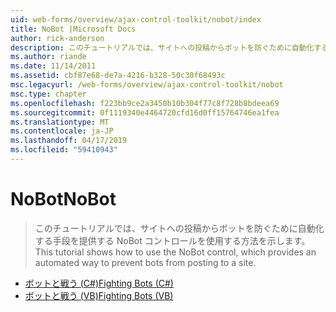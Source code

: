 ```yaml
---
uid: web-forms/overview/ajax-control-toolkit/nobot/index
title: NoBot |Microsoft Docs
author: rick-anderson
description: このチュートリアルでは、サイトへの投稿からボットを防ぐために自動化する手段を提供する NoBot コントロールを使用する方法を示します。
ms.author: riande
ms.date: 11/14/2011
ms.assetid: cbf87e68-de7a-4216-b328-50c30f68493c
msc.legacyurl: /web-forms/overview/ajax-control-toolkit/nobot
msc.type: chapter
ms.openlocfilehash: f223bb9ce2a3450b10b304f77c8f728b8bdeea69
ms.sourcegitcommit: 0f1119340e4464720cfd16d0ff15764746ea1fea
ms.translationtype: MT
ms.contentlocale: ja-JP
ms.lasthandoff: 04/17/2019
ms.locfileid: "59410943"
---
```

# <a name="nobot"></a><span data-ttu-id="8da7b-103">NoBot</span><span class="sxs-lookup"><span data-stu-id="8da7b-103">NoBot</span></span>

> <span data-ttu-id="8da7b-104">このチュートリアルでは、サイトへの投稿からボットを防ぐために自動化する手段を提供する NoBot コントロールを使用する方法を示します。</span><span class="sxs-lookup"><span data-stu-id="8da7b-104">This tutorial shows how to use the NoBot control, which provides an automated way to prevent bots from posting to a site.</span></span>


- [<span data-ttu-id="8da7b-105">ボットと戦う (C#)</span><span class="sxs-lookup"><span data-stu-id="8da7b-105">Fighting Bots (C#)</span></span>](fighting-bots-cs.md)
- [<span data-ttu-id="8da7b-106">ボットと戦う (VB)</span><span class="sxs-lookup"><span data-stu-id="8da7b-106">Fighting Bots (VB)</span></span>](fighting-bots-vb.md)
